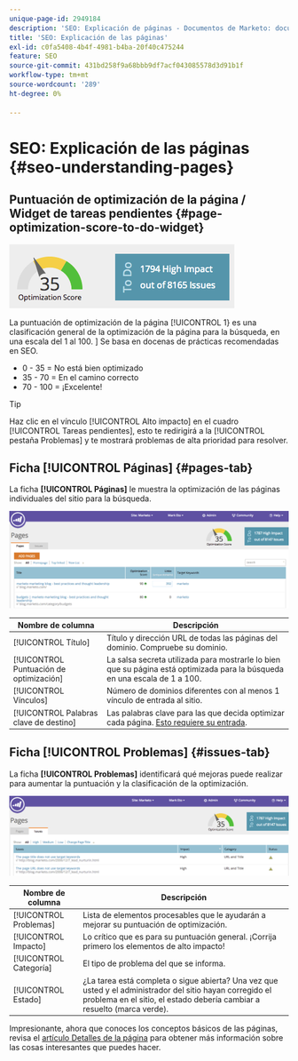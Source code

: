 ```yaml
---
unique-page-id: 2949184
description: 'SEO: Explicación de páginas - Documentos de Marketo: documentación del producto'
title: 'SEO: Explicación de las páginas'
exl-id: c0fa5408-4b4f-4981-b4ba-20f40c475244
feature: SEO
source-git-commit: 431bd258f9a68bbb9df7acf043085578d3d91b1f
workflow-type: tm+mt
source-wordcount: '289'
ht-degree: 0%

---
```


# SEO: Explicación de las páginas {#seo-understanding-pages}

## Puntuación de optimización de la página / Widget de tareas pendientes {#page-optimization-score-to-do-widget}

![](assets/image2014-9-17-21-3a52-3a3.png)

La puntuación de optimización de la página [!UICONTROL 1&rbrace; es una clasificación general de la optimización de la página para la búsqueda, en una escala del 1 al 100. &#x200B;] Se basa en docenas de prácticas recomendadas en SEO.

* 0 - 35 = No está bien optimizado
* 35 - 70 = En el camino correcto
* 70 - 100 = ¡Excelente!

>[!TIP]
>
>Haz clic en el vínculo [!UICONTROL Alto impacto] en el cuadro [!UICONTROL Tareas pendientes], esto te redirigirá a la [!UICONTROL pestaña Problemas] y te mostrará problemas de alta prioridad para resolver.

## Ficha [!UICONTROL Páginas] {#pages-tab}

La ficha **[!UICONTROL Páginas]** le muestra la optimización de las páginas individuales del sitio para la búsqueda.

![](assets/image2014-9-17-21-3a52-3a41.png)

| Nombre de columna | Descripción |
|---|---|
| [!UICONTROL Título] | Título y dirección URL de todas las páginas del dominio. Compruebe su dominio. |
| [!UICONTROL Puntuación de optimización] | La salsa secreta utilizada para mostrarle lo bien que su página está optimizada para la búsqueda en una escala de 1 a 100. |
| [!UICONTROL Vínculos] | Número de dominios diferentes con al menos 1 vínculo de entrada al sitio. |
| [!UICONTROL Palabras clave de destino] | Las palabras clave para las que decida optimizar cada página. [Esto requiere su entrada](/help/marketo/product-docs/additional-apps/seo/pages/seo-using-the-page-detail-drill-down.md). |

## Ficha [!UICONTROL Problemas] {#issues-tab}

La ficha **[!UICONTROL Problemas]** identificará qué mejoras puede realizar para aumentar la puntuación y la clasificación de la optimización.

![](assets/image2014-9-17-21-3a53-3a15.png)

| Nombre de columna | Descripción |
|---|---|
| [!UICONTROL Problemas] | Lista de elementos procesables que le ayudarán a mejorar su puntuación de optimización. |
| [!UICONTROL Impacto] | Lo crítico que es para su puntuación general. ¡Corrija primero los elementos de alto impacto! |
| [!UICONTROL Categoría] | El tipo de problema del que se informa. |
| [!UICONTROL Estado] | ¿La tarea está completa o sigue abierta? Una vez que usted y el administrador del sitio hayan corregido el problema en el sitio, el estado debería cambiar a resuelto (marca verde). |

Impresionante, ahora que conoces los conceptos básicos de las páginas, revisa el [artículo Detalles de la página](/help/marketo/product-docs/additional-apps/seo/pages/seo-using-the-page-detail-drill-down.md) para obtener más información sobre las cosas interesantes que puedes hacer.
